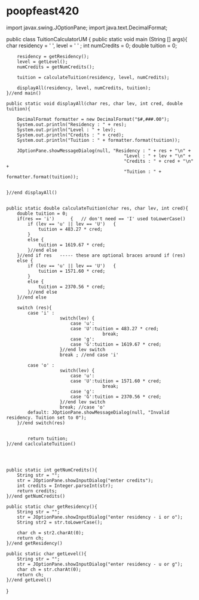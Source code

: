 # poopfeast420

import javax.swing.JOptionPane;
import java.text.DecimalFormat;

public class TuitionCalculatorUM {
	public static void main (String [] args){
		char residency = ' ', level = ' ' ;
		int numCredits = 0;
		double tuition = 0;
		
		residency = getResidency();
		level = getLevel();
		numCredits = getNumCredits();
		
		tuition = calculateTuition(residency, level, numCredits);
		
		displayAll(residency, level, numCredits, tuition);
	}//end main()
	
	public static void displayAll(char res, char lev, int cred, double tuition){
		
		DecimalFormat formatter = new DecimalFormat("$#,###.00");
		System.out.println("Residency : " + res);
		System.out.println("Level : " + lev);
		System.out.println("Credits : " + cred);
		System.out.println("Tuition : " + formatter.format(tuition));
		
		JOptionPane.showMessageDialog(null, "Residency : " + res + "\n" +
												"Level : " + lev + "\n" +
												"Credits : " + cred + "\n" +
												"Tuition : " + formatter.format(tuition));

												
	}//end displayAll()
		
	
	public static double calculateTuition(char res, char lev, int cred){
		double tuition = 0;
		if(res == 'i')		{	// don't need == 'I' used toLowerCase()
			if (lev == 'u' || lev == 'U')	{
				tuition = 483.27 * cred;
			}
			else {
				tuition = 1619.67 * cred;
			}//end else
		}//end if res	----- these are optional braces around if (res)
		else {
			if (lev == 'u' || lev == 'U')	{
				tuition = 1571.60 * cred;
			}
			else {
				tuition = 2370.56 * cred;
			}//end else
		}//end else 
		
		switch (res){
			case 'i' : 
						switch(lev) {
							case 'u':
							case 'U':tuition = 483.27 * cred;
										break; 
							case 'g':
							case 'G':tuition = 1619.67 * cred;
						}//end lev switch   
						break ; //end case 'i'
		
			case 'o' :
						switch(lev) {
							case 'u':
							case 'U':tuition = 1571.60 * cred;
										break; 
							case 'g':
							case 'G':tuition = 2370.56 * cred;
						}//end lev switch
						break; //case 'o'
			default: JOptionPane.showMessageDialog(null, "Invalid residency. Tuition set to 0");
		}//end switch(res)

		
			return tuition; 
	}//end caclculateTuition()
		
		
		
		
	public static int getNumCredits(){
		String str = "";
		str = JOptionPane.showInputDialog("enter credits");
		int credits = Integer.parseInt(str);
		return credits;
	}//end getNumCredits()
	
	public static char getResidency(){
		String str = "";
		str = JOptionPane.showInputDialog("enter residency - i or o");
		String str2 = str.toLowerCase();
		
		char ch = str2.charAt(0);
		return ch;
	}//end getResidency()
		
	public static char getLevel(){
		String str = "";
		str = JOptionPane.showInputDialog("enter residency - u or g");
		char ch = str.charAt(0);
		return ch;
	}//end getLevel()
	
}
